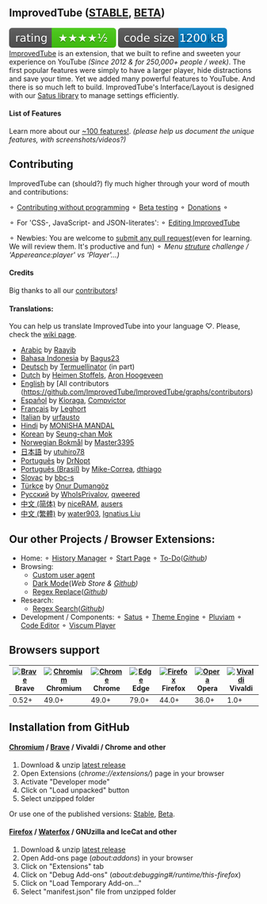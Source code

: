 ## ImprovedTube ([STABLE](https://chrome.google.com/webstore/detail/improve-youtube-open-sour/bnomihfieiccainjcjblhegjgglakjdd), [BETA](https://chrome.google.com/webstore/detail/improve-youtube-open-sour/lodjfjlkodalimdjgncejhkadjhacgki))
![](/assets/rating.svg) ![](/assets/size.svg)</br>
[ImprovedTube](https://chrome.google.com/webstore/detail/improve-youtube-open-sour/bnomihfieiccainjcjblhegjgglakjdd) is an extension, that we built to refine and sweeten your experience on YouTube *(Since 2012 & for 250,000+ people / week)*. The first popular features were simply to have a larger player, hide distractions and save your time. Yet we added many powerful features to YouTube. And there is so much left to build. ImprovedTube's Interface/Layout is designed with our [Satus library](https://github.com/victor-savinov/satus) to manage settings efficiently.
#### List of Features
Learn more about our [~100 features!](https://github.com/ImprovedTube/ImprovedTube/wiki/Features).    _(please help us document the unique features, with screenshots/videos?)_
## Contributing 
ImprovedTube can (should?) fly much higher through your word of mouth and contributions:

   ⚬ [Contributing without programming](https://github.com/ImprovedTube/ImprovedTube/issues/246)  ⚬  [Beta testing](https://chrome.google.com/webstore/detail/improvedtube-youtube-exte/lodjfjlkodalimdjgncejhkadjhacgki)   ⚬ [Donations](http://improvedtube.com/donate) ⚬
  
⚬ For 'CSS-, JavaScript- and JSON-literates': ⚬ [Editing ImprovedTube](https://github.com/ImprovedTube/ImprovedTube/pull/371#issuecomment-669725163)   

⚬ Newbies: You are welcome to [submit any pull request](https://github.com/ImprovedTube/ImprovedTube/issues/387#issuecomment-664980078)(even for learning. We will review them. It's productive and fun) ⚬ _Menu [struture](https://github.com/ImprovedTube/ImprovedTube/issues/414#issuecomment-667453738) challenge / 'Appereance:player' vs 'Player'...)_
#### Credits
Big thanks to all our [contributors](https://github.com/ImprovedTube/ImprovedTube/graphs/contributors)!
#### Translations:
You can help us translate ImprovedTube into your language ♡. Please, check the [wiki page](https://github.com/ImprovedTube/ImprovedTube/wiki/Translations).
* [Arabic](https://github.com/ImprovedTube/ImprovedTube/blob/master/_locales/ar/messages.json) by [Raayib](https://github.com/Raayib)
* [Bahasa Indonesia](https://github.com/ImprovedTube/ImprovedTube/blob/master/_locales/id/messages.json) by [Bagus23](https://github.com/Bagus23)
* [Deutsch](https://github.com/ImprovedTube/ImprovedTube/blob/master/_locales/de/messages.json) by [Termuellinator](https://github.com/Termuellinator) (in part)
* [Dutch](https://github.com/ImprovedTube/ImprovedTube/blob/master/_locales/nl/messages.json) by [Heimen Stoffels](https://github.com/Vistaus), [Aron Hoogeveen](https://github.com/aron-hoogeveen)
* [English](https://github.com/ImprovedTube/ImprovedTube/blob/master/_locales/en/messages.json) by [All contributors (https://github.com/ImprovedTube/ImprovedTube/graphs/contributors)
* [Español](https://github.com/ImprovedTube/ImprovedTube/blob/master/_locales/es/messages.json) by [Kioraga](https://github.com/Kioraga), [Compvictor](https://github.com/Compvictor)
* [Français](https://github.com/ImprovedTube/ImprovedTube/blob/master/_locales/fr/messages.json) by [Leghort](https://github.com/leghort)
* [Italian](https://github.com/ImprovedTube/ImprovedTube/blob/master/_locales/it/messages.json) by [urfausto](https://github.com/urfausto)
* [Hindi](https://github.com/ImprovedTube/ImprovedTube/blob/master/_locales/hin/messages.json) by [MONISHA MANDAL](https://github.com/monishamandal02)
* [Korean](https://github.com/ImprovedTube/ImprovedTube/blob/master/_locales/ko/messages.json) by [Seung-chan Mok](https://github.com/msc9533)
* [Norwegian Bokmål](https://github.com/ImprovedTube/ImprovedTube/blob/master/_locales/no/messages.json) by [Master3395](https://github.com/Master3395)
* [日本語](https://github.com/ImprovedTube/ImprovedTube/blob/master/_locales/ja/messages.json) by [utuhiro78](https://github.com/utuhiro78)
* [Português](https://github.com/ImprovedTube/ImprovedTube/blob/master/_locales/pt_PT/messages.json) by [DrNopt](https://github.com/DrNopt)
* [Português (Brasil)](https://github.com/ImprovedTube/ImprovedTube/blob/master/_locales/pt_BR/messages.json) by [Mike-Correa](https://github.com/Mike-Correa), [dthiago](https://github.com/dthiago)
* [Slovac](https://github.com/ImprovedTube/ImprovedTube/blob/master/_locales/sk/messages.json) by [bbc-s](https://github.com/bbc-s)
* [Türkçe](https://github.com/ImprovedTube/ImprovedTube/blob/master/_locales/tr/messages.json) by [Onur Dumangöz](https://github.com/onurdumangoz)
* [Русский](https://github.com/ImprovedTube/ImprovedTube/blob/master/_locales/ru/messages.json) by [WhoIsPrivalov](https://github.com/WhoIsPrivalov), [qweered](https://github.com/qweered)
* [中文 (简体)](https://github.com/ImprovedTube/ImprovedTube/blob/master/_locales/zh_CN/messages.json) by [niceRAM](https://github.com/niceRAM), [ausers](https://github.com/ausers)
* [中文 (繁體)](https://github.com/ImprovedTube/ImprovedTube/blob/master/_locales/zh_TW/messages.json) by [water903](https://github.com/water903), [Ignatius Liu](https://github.com/suitangi)

## Our other Projects / Browser Extensions:
* Home:
   ⚬ [History Manager](https://github.com/victor-savinov/history-manager)  ⚬ [Start Page](https://github.com/victor-savinov/start-page)  ⚬ [To-Do](https://chrome.google.com/webstore/detail/to-do/mniboiicchcpkffcdlaocnkfpbdihgii)(_[Github](https://github.com/victor-savinov/to-do))_
* Browsing:  
  - [Custom user agent](https://github.com/victor-savinov/custom-user-agent)   
  - [Dark Mode](https://chrome.google.com/webstore/detail/dark-mode/declgfomkjdohhjbcfemjklfebflhefl)(_Web Store & [Github](https://github.com/victor-savinov/night-mode))_ 
  - [Regex Replace](https://chrome.google.com/webstore/detail/regex-replace/ihcaaefaoebbcklmolaflgllidfamfgm)(_[Github](https://github.com/victor-savinov/regex-replace))_   
* Research: 
  - [Regex Search](https://chrome.google.com/webstore/detail/regex-search/pmihaiejckejbpjdnildimfkpcpnohlo)(_[Github](https://github.com/victor-savinov/regex-search))_ 
* Development / Components:   ⚬ [Satus](https://github.com/victor-savinov/satus) ⚬  [Theme Engine](https://github.com/victor-savinov/theme-engine)  ⚬ [Pluviam](https://github.com/victor-savinov/pluviam) ⚬ [Code Editor](https://github.com/victor-savinov/code-editor) ⚬ [Viscum Player](https://github.com/victor-savinov/viscum-player)

## Browsers support 
| [<img src="https://raw.githubusercontent.com/alrra/browser-logos/master/src/brave/brave_48x48.png" alt="Brave" width="24px" height="24px" />](https://brave.com/?ref=imp716)</br>Brave | [<img src="https://raw.githubusercontent.com/alrra/browser-logos/master/src/chromium/chromium_48x48.png" alt="Chromium" width="24px" height="24px" />](https://github.com/chromium/chromium)</br>Chromium | [<img src="https://raw.githubusercontent.com/alrra/browser-logos/master/src/chrome/chrome_48x48.png" alt="Chrome" width="24px" height="24px" />](https://chrome.google.com/webstore/detail/improve-youtube-open-sour/bnomihfieiccainjcjblhegjgglakjdd)</br>Chrome | [<img src="https://raw.githubusercontent.com/alrra/browser-logos/master/src/edge/edge_48x48.png" alt="Edge" width="24px" height="24px" />](http://godban.github.io/browsers-support-badges/)</br>Edge | [<img src="https://raw.githubusercontent.com/alrra/browser-logos/master/src/firefox/firefox_48x48.png" alt="Firefox" width="24px" height="24px" />](https://foundation.mozilla.org)</br>Firefox | [<img src="https://raw.githubusercontent.com/alrra/browser-logos/master/src/opera/opera_48x48.png" alt="Opera" width="24px" height="24px" />](http://godban.github.io/browsers-support-badges/)</br>Opera | [<img src="https://raw.githubusercontent.com/alrra/browser-logos/master/src/vivaldi/vivaldi_48x48.png" alt="Vivaldi" width="24px" height="24px" />](https://github.com/ric2b/Vivaldi-browser)</br>Vivaldi |
| --------- | --------- | --------- | --------- | --------- | --------- | --------- |
| 0.52+ | 49.0+ | 49.0+ | 79.0+ | 44.0+ | 36.0+ | 1.0+ |

## Installation from GitHub

#### [Chromium](https://github.com/chromium/chromium) / [Brave](https://brave.com/?ref=imp716) / Vivaldi / Chrome and other
1. Download & unzip [latest release](https://github.com/ImprovedTube/ImprovedTube/releases/latest)
2. Open Extensions (*chrome://extensions/*) page in your browser
3. Activate "Developer mode"
4. Click on "Load unpacked" button
5. Select unzipped folder

Or use one of the published versions: [Stable](https://chrome.google.com/webstore/detail/improve-youtube-open-sour/bnomihfieiccainjcjblhegjgglakjdd), [Beta](https://chrome.google.com/webstore/detail/improvedtube-youtube-exte/lodjfjlkodalimdjgncejhkadjhacgki).

#### [Firefox](https://github.com/mozilla) / [Waterfox](https://github.com/MrAlex94/Waterfox) / GNUzilla and IceCat and other
1. Download & unzip [latest release](https://github.com/ImprovedTube/ImprovedTube/releases/latest)
2. Open Add-ons page (*about:addons*) in your browser
3. Click on "Extensions" tab
4. Click on "Debug Add-ons" (*about:debugging#/runtime/this-firefox*)
5. Click on "Load Temporary Add-on…"
6. Select "manifest.json" file from unzipped folder
